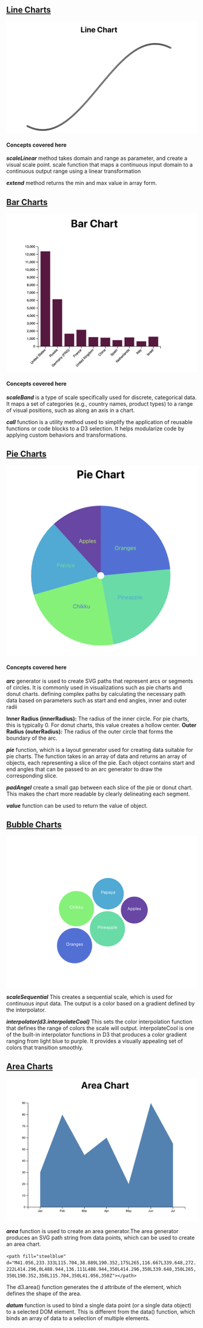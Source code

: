 
## <ins>Line Charts</ins>
![alt text](image.png)


#### Concepts covered here 
***scaleLinear***  method takes domain and range as parameter, and create a visual scale point. scale function that maps a continuous input domain to a continuous output range using a linear transformation

***extend*** method returns the min and max value in array form.


## <ins>Bar Charts</ins>
![alt text](image-1.png)

#### Concepts covered here 

***scaleBand*** is a type of scale specifically used for discrete, categorical data. It maps a set of categories (e.g., country names, product types) to a range of visual positions, such as along an axis in a chart.

***call*** function is a utility method used to simplify the application of reusable functions or code blocks to a D3 selection. It helps modularize code by applying custom behaviors and transformations.


## <ins>Pie Charts</ins>
![alt text](image-2.png)

#### Concepts covered here 

***arc*** generator is used to create SVG paths that represent arcs or segments of circles. It is commonly used in visualizations such as pie charts and donut charts. defining complex paths by calculating the necessary path data based on parameters such as start and end angles, inner and outer radii

****Inner Radius (innerRadius):**** The radius of the inner circle. For pie charts, this is typically 0. For donut charts, this value creates a hollow center.
****Outer Radius (outerRadius):**** The radius of the outer circle that forms the boundary of the arc.

***pie*** function, which is a layout generator used for creating data suitable for pie charts. The function takes in an array of data and returns an array of objects, each representing a slice of the pie. Each object contains start and end angles that can be passed to an arc generator to draw the corresponding slice.

***padAngel*** create a small gap between each slice of the pie or donut chart. This makes the chart more readable by clearly delineating each segment.

***value*** function can be used to return the value of object.


## <ins>Bubble Charts</ins>

![alt text](image-3.png)


***scaleSequential*** This creates a sequential scale, which is used for continuous input data. The output is a color based on a gradient defined by the interpolator.

***interpolator(d3.interpolateCool)*** This sets the color interpolation function that defines the range of colors the scale will output.
interpolateCool is one of the built-in interpolator functions in D3 that produces a color gradient ranging from light blue to purple. It provides a visually appealing set of colors that transition smoothly.


## <ins>Area Charts</ins>

![alt text](image-4.png)

***area*** function is used to create an area generator.The area generator produces an SVG path string from data points, which can be used to create an area chart.


`<path fill="steelblue" d="M41.056,233.333L115.704,38.889L190.352,175L265,116.667L339.648,272.222L414.296,0L488.944,136.111L488.944,350L414.296,350L339.648,350L265,350L190.352,350L115.704,350L41.056,350Z"></path>`

The d3.area() function generates the d attribute of the <path> element, which defines the shape of the area.


***datum*** function is used to bind a single data point (or a single data object) to a selected DOM element. This is different from the data() function, which binds an array of data to a selection of multiple elements.
